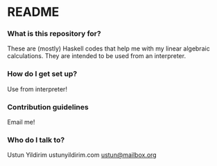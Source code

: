 # README #

### What is this repository for? ###

These are (mostly) Haskell codes that help me with my linear algebraic calculations. They are intended to be used from an interpreter.

### How do I get set up? ###

Use from interpreter!

### Contribution guidelines ###

Email me!

### Who do I talk to? ###

Ustun Yildirim
ustunyildirim.com
ustun@mailbox.org
